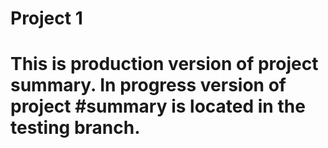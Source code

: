 # Project 1

# This is production version of project summary.  In progress version of project #summary is located in the testing branch.
